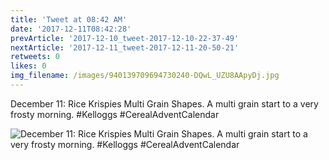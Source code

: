 ```yaml
---
title: 'Tweet at 08:42 AM'
date: '2017-12-11T08:42:28'
prevArticle: '2017-12-10_tweet-2017-12-10-22-37-49'
nextArticle: '2017-12-11_tweet-2017-12-11-20-50-21'
retweets: 0
likes: 0
img_filename: /images/940139709694730240-DQwL_UZU8AApyDj.jpg
---
```

December 11: Rice Krispies Multi Grain Shapes. A multi grain start to a very frosty morning. #Kelloggs #CerealAdventCalendar

![December 11: Rice Krispies Multi Grain Shapes. A multi grain start to a very frosty morning. #Kelloggs #CerealAdventCalendar](/images/940139709694730240-DQwL_UZU8AApyDj.jpg "December 11: Rice Krispies Multi Grain Shapes. A multi grain start to a very frosty morning. #Kelloggs #CerealAdventCalendar")